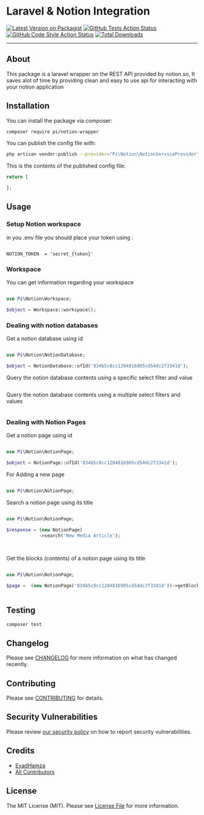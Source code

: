 # Laravel & Notion Integration

[![Latest Version on Packagist](https://img.shields.io/packagist/v/pi/notion-wrapper.svg?style=flat-square)](https://packagist.org/packages/pi/notion-wrapper)
[![GitHub Tests Action Status](https://img.shields.io/github/workflow/status/pi/notion-wrapper/run-tests?label=tests)](https://github.com/pi/notion-wrapper/actions?query=workflow%3Arun-tests+branch%3Amain)
[![GitHub Code Style Action Status](https://img.shields.io/github/workflow/status/pi/notion-wrapper/Check%20&%20fix%20styling?label=code%20style)](https://github.com/pi/notion-wrapper/actions?query=workflow%3A"Check+%26+fix+styling"+branch%3Amain)
[![Total Downloads](https://img.shields.io/packagist/dt/pi/notion-wrapper.svg?style=flat-square)](https://packagist.org/packages/pi/notion-wrapper)

---
## About 
This package is a laravel wrapper on the REST API provided by notion.so, It saves alot of time by providing clean and easy to use api for interacting with your notion application
## Installation

You can install the package via composer:

```bash
composer require pi/notion-wrapper
```



You can publish the config file with:
```bash
php artisan vendor:publish --provider="Pi\Notion\NotionServiceProvider" --tag="notion-wrapper-config"
```

This is the contents of the published config file:

```php
return [

];
```

## Usage

### Setup Notion workspace

in you .env file you should place your token using :
```dotenv

NOTION_TOKEN  = 'secret_{token}'

```

### Workspace 

You can get information regarding your workspace

```php

use Pi\Notion\Workspace;

$object = Workspace::workspace();

```


### Dealing with notion databases

Get a notion database using id

```php

use Pi\Notion\NotionDatabase;

$object = NotionDatabase::ofId('834b5c8cc1204816905cd54dc2f3341d');

```

Query the notion database contents using a specific select filter and value

```php


```


Query the notion database contents using a multiple select filters and values

```php


```

### Dealing with Notion Pages

Get a notion page using id

```php

use Pi\Notion\NotionPage;

$object = NotionPage::ofId('834b5c8cc1204816905cd54dc2f3341d');

```

For Adding a new page

```php

use Pi\Notion\NotionPage;

```


Search a notion page using its title

```php

use Pi\Notion\NotionPage;

$response = (new NotionPage)
            ->search('New Media Article');
            
      
```


Get the blocks (contents) of a notion page using its title

```php

use Pi\Notion\NotionPage;

$page =  (new NotionPage('834b5c8cc1204816905cd54dc2f3341d'))->getBlocks();
      
```


## Testing

```bash
composer test
```

## Changelog

Please see [CHANGELOG](CHANGELOG.md) for more information on what has changed recently.

## Contributing

Please see [CONTRIBUTING](.github/CONTRIBUTING.md) for details.

## Security Vulnerabilities

Please review [our security policy](../../security/policy) on how to report security vulnerabilities.

## Credits

- [EyadHamza](https://github.com/Eyadhamza)
- [All Contributors](../../contributors)

## License

The MIT License (MIT). Please see [License File](LICENSE.md) for more information.


